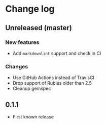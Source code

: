 # Change log

## Unreleased (master)

### New features

* Add `markdownlint` support and check in CI

### Changes

* Use GitHub Actions instead of TravisCI
* Drop support of Rubies older than 2.5
* Cleanup gemspec

## 0.1.1

* First known release
